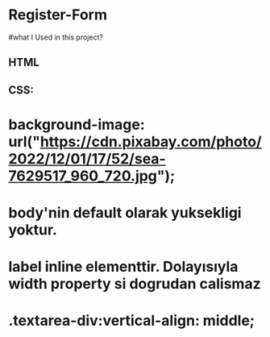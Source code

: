 # Register-Form
#what I Used in this project?
## HTML
## CSS:
  # background-image: url("https://cdn.pixabay.com/photo/2022/12/01/17/52/sea-7629517_960_720.jpg");
  # body'nin default olarak yuksekligi yoktur.
  # label inline elementtir. Dolayısıyla width property si dogrudan calismaz
  # .textarea-div:vertical-align: middle;
